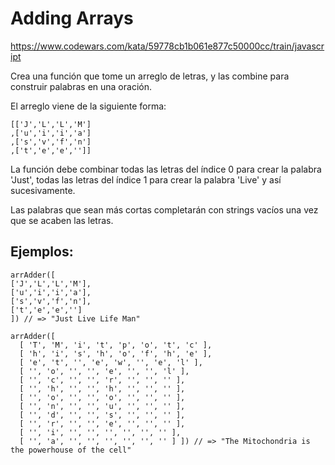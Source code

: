 # Adding Arrays

https://www.codewars.com/kata/59778cb1b061e877c50000cc/train/javascript

Crea una función que tome un arreglo de letras, y las combine para construir palabras en una oración.

El arreglo viene de la siguiente forma:

```
[['J','L','L','M']
,['u','i','i','a']
,['s','v','f','n']
,['t','e','e','']]
```

La función debe combinar todas las letras del índice 0 para crear la palabra 'Just', todas las letras del índice 1 para crear la palabra 'Live' y así sucesivamente.

Las palabras que sean más cortas completarán con strings vacíos una vez que se acaben las letras.

## Ejemplos:

```
arrAdder([
['J','L','L','M'],
['u','i','i','a'],
['s','v','f','n'],
['t','e','e','']
]) // => "Just Live Life Man"

arrAdder([
  [ 'T', 'M', 'i', 't', 'p', 'o', 't', 'c' ],
  [ 'h', 'i', 's', 'h', 'o', 'f', 'h', 'e' ],
  [ 'e', 't', '', 'e', 'w', '', 'e', 'l' ],
  [ '', 'o', '', '', 'e', '', '', 'l' ],
  [ '', 'c', '', '', 'r', '', '', '' ],
  [ '', 'h', '', '', 'h', '', '', '' ],
  [ '', 'o', '', '', 'o', '', '', '' ],
  [ '', 'n', '', '', 'u', '', '', '' ],
  [ '', 'd', '', '', 's', '', '', '' ],
  [ '', 'r', '', '', 'e', '', '', '' ],
  [ '', 'i', '', '', '', '', '', '' ],
  [ '', 'a', '', '', '', '', '', '' ] ]) // => "The Mitochondria is the powerhouse of the cell"

```

